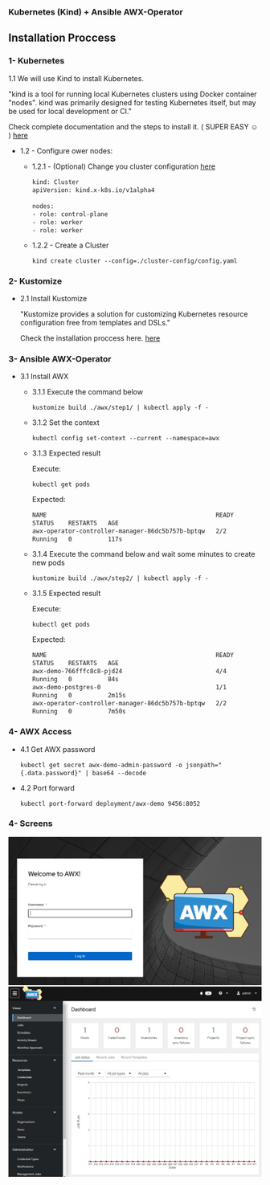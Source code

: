 ### Kubernetes (Kind) + Ansible AWX-Operator

## Installation Proccess

### 1- Kubernetes

1.1 We will use Kind to install Kubernetes. 

"kind is a tool for running local Kubernetes clusters using Docker container "nodes". kind was primarily designed for testing Kubernetes itself, but may be used for local development or CI."

Check complete documentation and the steps to install it. ( SUPER EASY ☺️ ) [here](https://github.com/kubernetes-sigs/kind)

- 1.2 - Configure ower nodes:

    - 1.2.1 - (Optional) Change you cluster configuration [here](./cluster-config/config.yaml) 
        ```
        kind: Cluster
        apiVersion: kind.x-k8s.io/v1alpha4

        nodes:
        - role: control-plane
        - role: worker
        - role: worker
        ```

    - 1.2.2 - Create a Cluster

        ```
        kind create cluster --config=./cluster-config/config.yaml

        ```

    

### 2- Kustomize

 - 2.1 Install Kustomize

    "Kustomize provides a solution for customizing Kubernetes resource configuration free from templates and DSLs."

    Check the installation proccess here. [here](https://kubectl.docs.kubernetes.io/installation/kustomize/)


### 3- Ansible AWX-Operator

- 3.1 Install AWX 
    
    - 3.1.1 Execute the command below

        ```
        kustomize build ./awx/step1/ | kubectl apply -f -
        ``` 

    - 3.1.2 Set the context 

        ```
        kubectl config set-context --current --namespace=awx
        ```
    
    - 3.1.3 Expected result  

        Execute:
        ```
        kubectl get pods
        ```
        Expected:
        
        ```
        NAME                                               READY   STATUS    RESTARTS   AGE
        awx-operator-controller-manager-86dc5b757b-bptqw   2/2     Running   0          117s
        ```


    - 3.1.4 Execute the command below and wait some minutes to create new pods

        ```
        kustomize build ./awx/step2/ | kubectl apply -f -
        ```  

    - 3.1.5 Expected result  

        Execute:
        ```
        kubectl get pods
        ```
        Expected:
        
        ```
        NAME                                               READY   STATUS    RESTARTS   AGE
        awx-demo-766fffc8c8-pjd24                          4/4     Running   0          84s
        awx-demo-postgres-0                                1/1     Running   0          2m15s
        awx-operator-controller-manager-86dc5b757b-bptqw   2/2     Running   0          7m50s
        ```


### 4- AWX Access

- 4.1 Get AWX password
    
    ```
    kubectl get secret awx-demo-admin-password -o jsonpath="{.data.password}" | base64 --decode
    ```
- 4.2 Port forward
    ```
    kubectl port-forward deployment/awx-demo 9456:8052
    ```
### 4- Screens

<img src="./imgs/login.jpg">
<img src="./imgs/initial.jpg">
